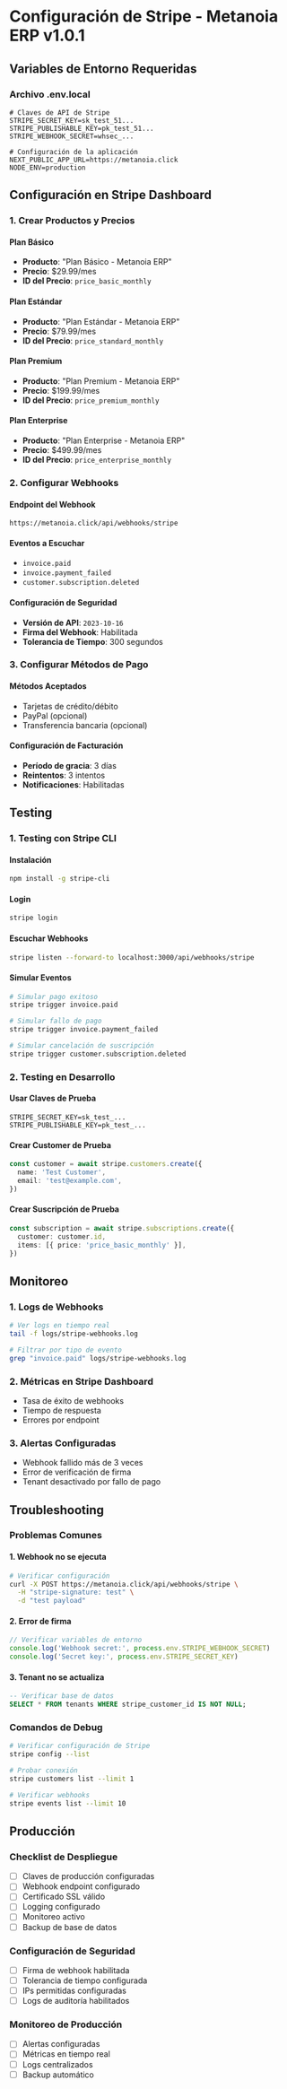 # Configuración de Stripe - Metanoia ERP v1.0.1

## Variables de Entorno Requeridas

### **Archivo .env.local**

```env
# Claves de API de Stripe
STRIPE_SECRET_KEY=sk_test_51...
STRIPE_PUBLISHABLE_KEY=pk_test_51...
STRIPE_WEBHOOK_SECRET=whsec_...

# Configuración de la aplicación
NEXT_PUBLIC_APP_URL=https://metanoia.click
NODE_ENV=production
```

## Configuración en Stripe Dashboard

### **1. Crear Productos y Precios**

#### **Plan Básico**

- **Producto**: "Plan Básico - Metanoia ERP"
- **Precio**: $29.99/mes
- **ID del Precio**: `price_basic_monthly`

#### **Plan Estándar**

- **Producto**: "Plan Estándar - Metanoia ERP"
- **Precio**: $79.99/mes
- **ID del Precio**: `price_standard_monthly`

#### **Plan Premium**

- **Producto**: "Plan Premium - Metanoia ERP"
- **Precio**: $199.99/mes
- **ID del Precio**: `price_premium_monthly`

#### **Plan Enterprise**

- **Producto**: "Plan Enterprise - Metanoia ERP"
- **Precio**: $499.99/mes
- **ID del Precio**: `price_enterprise_monthly`

### **2. Configurar Webhooks**

#### **Endpoint del Webhook**

```
https://metanoia.click/api/webhooks/stripe
```

#### **Eventos a Escuchar**

- `invoice.paid`
- `invoice.payment_failed`
- `customer.subscription.deleted`

#### **Configuración de Seguridad**

- **Versión de API**: `2023-10-16`
- **Firma del Webhook**: Habilitada
- **Tolerancia de Tiempo**: 300 segundos

### **3. Configurar Métodos de Pago**

#### **Métodos Aceptados**

- Tarjetas de crédito/débito
- PayPal (opcional)
- Transferencia bancaria (opcional)

#### **Configuración de Facturación**

- **Período de gracia**: 3 días
- **Reintentos**: 3 intentos
- **Notificaciones**: Habilitadas

## Testing

### **1. Testing con Stripe CLI**

#### **Instalación**

```bash
npm install -g stripe-cli
```

#### **Login**

```bash
stripe login
```

#### **Escuchar Webhooks**

```bash
stripe listen --forward-to localhost:3000/api/webhooks/stripe
```

#### **Simular Eventos**

```bash
# Simular pago exitoso
stripe trigger invoice.paid

# Simular fallo de pago
stripe trigger invoice.payment_failed

# Simular cancelación de suscripción
stripe trigger customer.subscription.deleted
```

### **2. Testing en Desarrollo**

#### **Usar Claves de Prueba**

```env
STRIPE_SECRET_KEY=sk_test_...
STRIPE_PUBLISHABLE_KEY=pk_test_...
```

#### **Crear Customer de Prueba**

```typescript
const customer = await stripe.customers.create({
  name: 'Test Customer',
  email: 'test@example.com',
})
```

#### **Crear Suscripción de Prueba**

```typescript
const subscription = await stripe.subscriptions.create({
  customer: customer.id,
  items: [{ price: 'price_basic_monthly' }],
})
```

## Monitoreo

### **1. Logs de Webhooks**

```bash
# Ver logs en tiempo real
tail -f logs/stripe-webhooks.log

# Filtrar por tipo de evento
grep "invoice.paid" logs/stripe-webhooks.log
```

### **2. Métricas en Stripe Dashboard**

- Tasa de éxito de webhooks
- Tiempo de respuesta
- Errores por endpoint

### **3. Alertas Configuradas**

- Webhook fallido más de 3 veces
- Error de verificación de firma
- Tenant desactivado por fallo de pago

## Troubleshooting

### **Problemas Comunes**

#### **1. Webhook no se ejecuta**

```bash
# Verificar configuración
curl -X POST https://metanoia.click/api/webhooks/stripe \
  -H "stripe-signature: test" \
  -d "test payload"
```

#### **2. Error de firma**

```typescript
// Verificar variables de entorno
console.log('Webhook secret:', process.env.STRIPE_WEBHOOK_SECRET)
console.log('Secret key:', process.env.STRIPE_SECRET_KEY)
```

#### **3. Tenant no se actualiza**

```sql
-- Verificar base de datos
SELECT * FROM tenants WHERE stripe_customer_id IS NOT NULL;
```

### **Comandos de Debug**

```bash
# Verificar configuración de Stripe
stripe config --list

# Probar conexión
stripe customers list --limit 1

# Verificar webhooks
stripe events list --limit 10
```

## Producción

### **Checklist de Despliegue**

- [ ] Claves de producción configuradas
- [ ] Webhook endpoint configurado
- [ ] Certificado SSL válido
- [ ] Logging configurado
- [ ] Monitoreo activo
- [ ] Backup de base de datos

### **Configuración de Seguridad**

- [ ] Firma de webhook habilitada
- [ ] Tolerancia de tiempo configurada
- [ ] IPs permitidas configuradas
- [ ] Logs de auditoría habilitados

### **Monitoreo de Producción**

- [ ] Alertas configuradas
- [ ] Métricas en tiempo real
- [ ] Logs centralizados
- [ ] Backup automático
